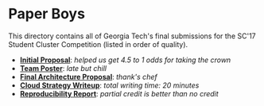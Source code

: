 # Paper Boys

This directory contains all of Georgia Tech's final submissions for the SC'17 Student Cluster Competition (listed in order of quality).
* **[Initial Proposal](https://github.com/scc-gatech/paper-boys/tree/master/2017-submissions/team_swarm_proposal.pdf)**: _helped us get 4.5 to 1 odds for taking the crown_
* **[Team Poster](https://github.com/scc-gatech/paper-boys/tree/master/2017-submissions/team_poster.pdf)**: _late but chill_
* **[Final Architecture Proposal](https://github.com/scc-gatech/paper-boys/tree/master/2017-submissions/final_architecture_proposal.pdf)**: _thank's chef_
* **[Cloud Strategy Writeup](https://github.com/scc-gatech/paper-boys/tree/master/2017-submissions/cloud_strategy_writeup.pdf)**: _total writing time: 20 minutes_
* **[Reproducibility Report](https://github.com/scc-gatech/paper-boys/tree/master/2017-submissions/reproducibility_report_v1.pdf)**: _partial credit is better than no credit_
